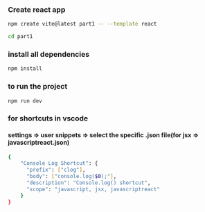 ### Create react app

```sh
npm create vite@latest part1 -- --template react

```

```sh
cd part1
```

### install all dependencies

```sh
npm install

```

### to run the project

```sh
npm run dev
```

### for shortcuts in vscode

#### settings => user snippets => select the specific .json file(for jsx => javascriptreact.json)

```bash
{
	"Console Log Shortcut": {
	  "prefix": ["clog"],
	  "body": ["console.log($0);"],
	  "description": "Console.log() shortcut",
	  "scope": "javascript, jsx, javascriptreact"
	}
}

```
